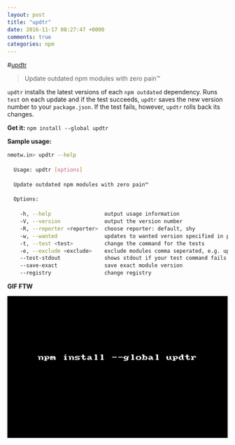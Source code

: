 ```yaml
---
layout: post
title: "updtr"
date: 2016-11-17 08:27:47 +0000
comments: true
categories: npm
---
```


#[updtr](https://www.npmjs.com/package/updtr)
> Update outdated npm modules with zero pain™

`updtr` installs the latest versions of each `npm outdated` dependency. 
Runs `test` on each update and if the test succeeds, `updtr` saves the new version number to your `package.json`. 
If the test fails, however, `updtr` rolls back its changes.


__Get it:__ ```npm install --global updtr```

__Sample usage:__

```sh
nmotw.in> updtr --help
 
  Usage: updtr [options]
 
  Update outdated npm modules with zero pain™
 
  Options:
 
    -h, --help                 output usage information
    -V, --version              output the version number
    -R, --reporter <reporter>  choose reporter: default, shy
    -w, --wanted               updates to wanted version specified in package.json instead of the modules latest version
    -t, --test <test>          change the command for the tests
    -e, --exclude <exclude>    exclude modules comma seperated, e.g. updtr --exclude module1,module2
    --test-stdout              shows stdout if your test command fails
    --save-exact               save exact module version
    --registry                 change registry
```

__GIF FTW__

![updtr](/images/updtr/updtr.gif)
